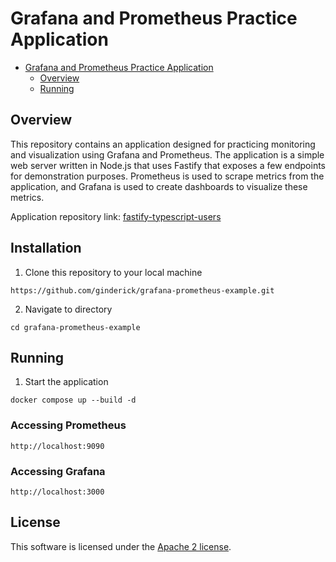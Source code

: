 # Grafana and Prometheus Practice Application

<!--toc:start-->

- [Grafana and Prometheus Practice Application](#grafana-and-prometheus-practice-application)
  - [Overview](#overview)
  - [Running](#running)
  <!--toc:end-->

## Overview

This repository contains an application designed for practicing monitoring and visualization using Grafana and Prometheus. The application is a simple web server written in Node.js that uses Fastify that exposes a few endpoints for demonstration purposes. Prometheus is used to scrape metrics from the application, and Grafana is used to create dashboards to visualize these metrics.

Application repository link: [fastify-typescript-users](https://github.com/ginderick/fastify-typescript-users.git)

## Installation

1. Clone this repository to your local machine

```
https://github.com/ginderick/grafana-prometheus-example.git
```

2. Navigate to directory

```
cd grafana-prometheus-example
```

## Running

1. Start the application

```
docker compose up --build -d
```

### Accessing Prometheus

```
http://localhost:9090
```

### Accessing Grafana

```
http://localhost:3000
```

## License

This software is licensed under the [Apache 2 license](./LICENSE).
